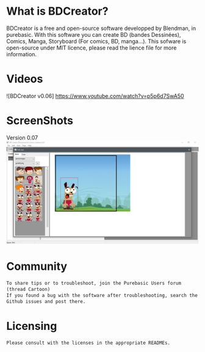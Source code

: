 
# What is BDCreator?

BDCreator is a free and open-source software developped by Blendman, in purebasic. With this software you can create BD (bandes Dessinées), Comics, Manga, Storyboard (For comics, BD, manga...). This sofware is open-source under MIT licence, please read the lience file for more information.

# Videos

![BDCreator v0.06] https://www.youtube.com/watch?v=p5p6d7SwA50
 
# ScreenShots

Version 0.07
![Cartoon v0.07](https://raw.githubusercontent.com/blendman/bdcreator/master/screenshots/bdcreator0.07_editcase.jpg)


# Community

    To share tips or to troubleshoot, join the Purebasic Users forum (thread Cartoon)
    If you found a bug with the software after troubleshooting, search the Github issues and post there.

# Licensing

    Please consult with the licenses in the appropriate READMEs.
